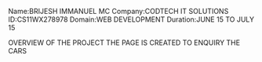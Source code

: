 Name:BRIJESH IMMANUEL MC
Company:CODTECH IT SOLUTIONS
ID:CS11WX278978
Domain:WEB DEVELOPMENT
Duration:JUNE 15 TO JULY 15

OVERVIEW OF THE PROJECT
THE PAGE IS CREATED TO ENQUIRY THE CARS
